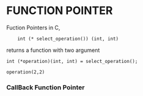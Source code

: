 # FUNCTION POINTER

Fuction Pointers in C, 

```
    int (* select_operation()) (int, int)
```

returns a function with two argument


```
int (*operation)(int, int) = select_operation();

```


```
operation(2,2)

```

### CallBack Function Pointer 
